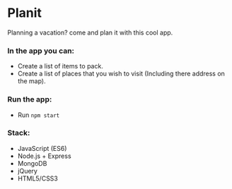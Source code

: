 # Planit
Planning a vacation? come and plan it with this cool app.

### In the app you can:
* Create a list of items to pack.
* Create a list of places that you wish to visit (Including there address on the map).

### Run the app:
* Run `npm start`

### Stack:
* JavaScript (ES6)
* Node.js + Express
* MongoDB
* jQuery
* HTML5/CSS3

